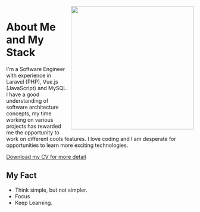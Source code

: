 <!--
<img width='100%' src="https://github-readme-stats.vercel.app/api?username=albasyir&show_icons=true&theme=merko&hide_title=true&hide=stars,prs" />
-->

<img align='right' width='330px' src="https://github-readme-stats.vercel.app/api/top-langs/?username=albasyir&hide=html,css,javascript&theme=merko" />  

# About Me and My Stack

I'm a Software Engineer with experience in Laravel (PHP), Vue.js (JavaScript) and MySQL. I have a good understanding of software architecture concepts, my time working on various projects has rewarded me the opportunity to work on different cools features. I love coding and I am desperate for opportunities to learn more exciting technologies.

<a class='btn d-none d-md-inline-block' href='https://s3-ap-southeast-1.amazonaws.com/glints-dashboard/resume/753fd75e738795836256918401ce8ae1.pdf' target='_blank'>Download my CV for more detail</a>

## My Fact
- Think simple, but not simpler.
- Focus
- Keep Learning.
